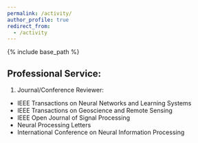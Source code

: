 ```yaml
---
permalink: /activity/
author_profile: true
redirect_from:
  - /activity
---
```

{% include base_path %}

Professional Service:
---------
1) Journal/Conference Reviewer:  
* IEEE Transactions on Neural Networks and Learning Systems
* IEEE Transactions on Geoscience and Remote Sensing
* IEEE Open Journal of Signal Processing
* Neural Processing Letters
* International Conference on Neural Information Processing
  


